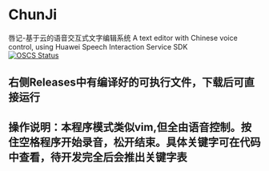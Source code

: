 # ChunJi
唇记-基于云的语音交互式文字编辑系统
A text editor with Chinese voice control, using Huawei Speech Interaction Service SDK  <br>
[![OSCS Status](https://www.oscs1024.com/platform/badge/ZhichuCen/ChunJi.svg?size=small)](https://www.oscs1024.com/project/ZhichuCen/ChunJi?ref=badge_small)

## 右侧Releases中有编译好的可执行文件，下载后可直接运行
## 操作说明：本程序模式类似vim,但全由语音控制。按住空格程序开始录音，松开结束。具体关键字可在代码中查看，待开发完全后会推出关键字表
